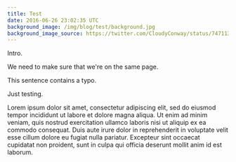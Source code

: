 ```yaml
---
title: Test
date: 2016-06-26 23:02:35 UTC
background_image: /img/blog/test/background.jpg
background_image_source: https://twitter.com/CloudyConway/status/747113121249169408
---
```


Intro.

We need to make sure that we're on the same page. 

This sentence contains a typo.

<!-- more -->

Just testing.


Lorem ipsum dolor sit amet, consectetur adipiscing elit, sed do eiusmod tempor incididunt ut labore et dolore magna aliqua. Ut enim ad minim veniam, quis nostrud exercitation ullamco laboris nisi ut aliquip ex ea commodo consequat. Duis aute irure dolor in reprehenderit in voluptate velit esse cillum dolore eu fugiat nulla pariatur. Excepteur sint occaecat cupidatat non proident, sunt in culpa qui officia deserunt mollit anim id est laborum.

